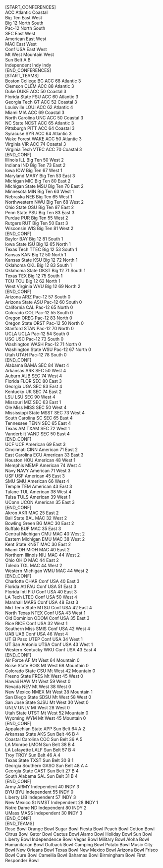 [START_CONFERENCES]																																	
ACC	Atlantic	Coastal																															
Big Ten	East	West																															
Big 12	North	South																															
Pac-12	North	South																															
SEC	East	West																															
American	East	West																															
MAC	East	West																															
Conf USA	East	West																															
Mt West	Mountain	West																															
Sun Belt	A	B																															
Independent	Indy	Indy																															
[END_CONFERENCES]																																	
[START_TEAMS]																																	
Boston College	BC	ACC	68	Atlantic	3																												
Clemson	CLEM	ACC	88	Atlantic	3																												
Duke	DUKE	ACC	50	Coastal	3																												
Florida State	FSU	ACC	60	Atlantic	3																												
Georgia Tech	GT	ACC	52	Coastal	3																												
Louisville	LOUI	ACC	62	Atlantic	4																												
Miami	MIA	ACC	69	Coastal	3																												
North Carolina	UNC	ACC	50	Coastal	3																												
NC State	NCST	ACC	65	Atlantic	3																												
Pittsburgh	PITT	ACC	64	Coastal	3																												
Syracuse	SYR	ACC	64	Atlantic	3																												
Wake Forest	WAKE	ACC	50	Atlantic	3																												
Virginia	VIR	ACC	74	Coastal	3																												
Virginia Tech	VTEC	ACC	70	Coastal	3																												
[END_CONF]																																	
Illinois	ILL	Big Ten	50	West	2																												
Indiana	IND	Big Ten	73	East	2																												
Iowa	IOW	Big Ten	67	West	1																												
Maryland	MARY	Big Ten	53	East	3																												
Michigan	MIC	Big Ten	80	East	2																												
Michigan State	MSU	Big Ten	70	East	2																												
Minnesota	MIN	Big Ten	63	West	1																												
Nebraska	NEB	Big Ten	65	West	1																												
Northwestern	NWU	Big Ten	68	West	2																												
Ohio State	OSU	Big Ten	87	East	2																												
Penn State	PSU	Big Ten	83	East	3																												
Purdue	PUR	Big Ten	55	West	2																												
Rutgers	RUT	Big Ten	50	East	3																												
Wisconsin	WIS	Big Ten	81	West	2																												
[END_CONF]																																	
Baylor	BAY	Big 12	81	South	1																												
Iowa State	ISU	Big 12	65	North	1																												
Texas Tech	TTEC	Big 12	53	South	1																												
Kansas	KAN	Big 12	50	North	1																												
Kansas State	KSU	Big 12	72	North	1																												
Oklahoma	OKL	Big 12	83	South	1																												
Oklahoma State	OKST	Big 12	71	South	1																												
Texas	TEX	Big 12	75	South	1																												
TCU	TCU	Big 12	62	North	1																												
West Virginia	WVU	Big 12	69	North	2																												
[END_CONF]																																	
Arizona	ARIZ	Pac-12	57	South	0																												
Arizona State	ASU	Pac-12	60	South	0																												
California	CAL	Pac-12	65	North	0																												
Colorado	COL	Pac-12	55	South	0																												
Oregon	OREG	Pac-12	83	North	0																												
Oregon State	ORST	Pac-12	50	North	0																												
Stanford	STAN	Pac-12	70	North	0																												
UCLA	UCLA	Pac-12	54	South	0																												
USC	USC	Pac-12	73	South	0																												
Washington	WASH	Pac-12	71	North	0																												
Washington State	WSU	Pac-12	67	North	0																												
Utah	UTAH	Pac-12	78	South	0																												
[END_CONF]																																	
Alabama	BAMA	SEC	84	West	4																												
Arkansas	ARK	SEC	50	West	4																												
Auburn	AUB	SEC	74	West	4																												
Florida	FLOR	SEC	80	East	3																												
Georgia	UGA	SEC	83	East	4																												
Kentucky	UK	SEC	74	East	2																												
LSU	LSU	SEC	90	West	4																												
Missouri	MIZ	SEC	63	East	1																												
Ole Miss	MISS	SEC	50	West	4																												
Mississippi State	MSST	SEC	73	West	4																												
South Carolina	SC	SEC	65	East	4																												
Tennessee	TENN	SEC	65	East	4																												
Texas AM	TXAM	SEC	72	West	1																												
Vanderbilt	VAND	SEC	50	East	4																												
[END_CONF]																																	
UCF	UCF	American	69	East	3																												
Cincinnati	CINN	American	71	East	2																												
East Carolina	ECU	American	33	East	3																												
Houston	HOU	American	48	West	1																												
Memphis	MEMP	American	74	West	4																												
Navy	NAVY	American	71	West	3																												
USF	USF	American	45	East	3																												
SMU	SMU	American	66	West	4																												
Temple	TEM	American	43	East	3																												
Tulane	TUL	American	38	West	4																												
Tulsa	TULS	American	39	West	1																												
UConn	UCON	American	35	East	3																												
[END_CONF]																																	
Akron	AKR	MAC	25	East	2																												
Ball State	BAL	MAC	32	West	2																												
Bowling Green	BG	MAC	30	East	2																												
Buffalo	BUF	MAC	35	East	3																												
Central Michigan	CMU	MAC	40	West	2																												
Eastern Michigan	EMU	MAC	38	West	2																												
Kent State	KNST	MAC	30	East	2																												
Miami OH	MiOH	MAC	40	East	2																												
Northern Illinois	NIU	MAC	44	West	2																												
Ohio	OHIO	MAC	44	East	2																												
Toledo	TOL	MAC	44	West	2																												
Western Michigan	WMU	MAC	44	West	2																												
[END_CONF]																																	
Charlotte	CHAR	Conf USA	40	East	3																												
Florida Atl	FAU	Conf USA	51	East	3																												
Florida Intl	FIU	Conf USA	40	East	3																												
LA Tech	LTEC	Conf USA	50	West	4																												
Marshall	MARS	Conf USA	48	East	3																												
Mid Tenn State	MTSU	Conf USA	42	East	4																												
North Texas	NTEX	Conf USA	43	West	1																												
Old Dominion	ODOM	Conf USA	35	East	3																												
Rice	RICE	Conf USA	32	West	1																												
Southern Miss	SMIS	Conf USA	42	West	4																												
UAB	UAB	Conf USA	46	West	4																												
UT El Paso	UTEP	Conf USA	34	West	1																												
UT San Antonio	UTSA	Conf USA	43	West	1																												
Western Kentucky	WKU	Conf USA	43	East	4																												
[END_CONF]																																	
Air Force	AF	Mt West	64	Mountain	0																												
Boise State	BOIS	Mt West	68	Mountain	0																												
Colorado State	CSU	Mt West	42	Mountain	0																												
Fresno State	FRES	Mt West	45	West	0																												
Hawaii	HAW	Mt West	59	West	0																												
Nevada	NEV	Mt West	38	West	0																												
New Mexico	NMEX	Mt West	38	Mountain	1																												
San Diego State	SDSU	Mt West	58	West	0																												
San Jose State	SJSU	Mt West	30	West	0																												
UNLV	UNLV	Mt West	28	West	0																												
Utah State	UTST	Mt West	52	Mountain	0																												
Wyoming	WYM	Mt West	45	Mountain	0																												
[END_CONF]																																	
Appalachian State	APP	Sun Belt	64	A	2																												
Arkansas State	AKS	Sun Belt	46	B	4																												
Coastal Carolina	COC	Sun Belt	36	A	5																												
LA Monroe	LMON	Sun Belt	38	B	4																												
LA Lafayette	LALF	Sun Belt	57	B	4																												
Troy	TROY	Sun Belt	46	A	4																												
Texas State	TXST	Sun Belt	30	B	1																												
Georgia Southern	GASO	Sun Belt	48	A	4																												
Georgia State	GAST	Sun Belt	27	B	4																												
South Alabama	SAL	Sun Belt	31	B	4																												
[END_CONF]																																	
Army	ARMY	Independent	40	INDY	3																												
BYU	BYU	Independent	55	INDY	0																												
Liberty	LIB	Independent	57	INDY	3																												
New Mexico St	NMST	Independent	28	INDY	1																												
Notre Dame	ND	Independent	80	INDY	2																												
UMass	MASS	Independent	30	INDY	3																												
[END_CONF]																																	
[END_TEAMS]																																	
Rose Bowl	Orange Bowl	Sugar Bowl	Fiesta Bowl	Peach Bowl	Cotton Bowl	Citrus Bowl	Gator Bowl	Cactus Bowl	Alamo Bowl	Holiday Bowl	Sun Bowl	Liberty Bowl	Independence Bowl	Vegas Bowl	Military Bowl	Aloha Bowl	Humanitarian Bowl	Outback Bowl	Camping Bowl	Potato Bowl	Music City Bowl	New Orleans Bowl	Texas Bowl	New Mexico Bowl	Arizona Bowl	Frisco Bowl	Cure Bowl	Camellia Bowl	Bahamas Bowl	Birmingham Bowl	First Responder Bowl		
